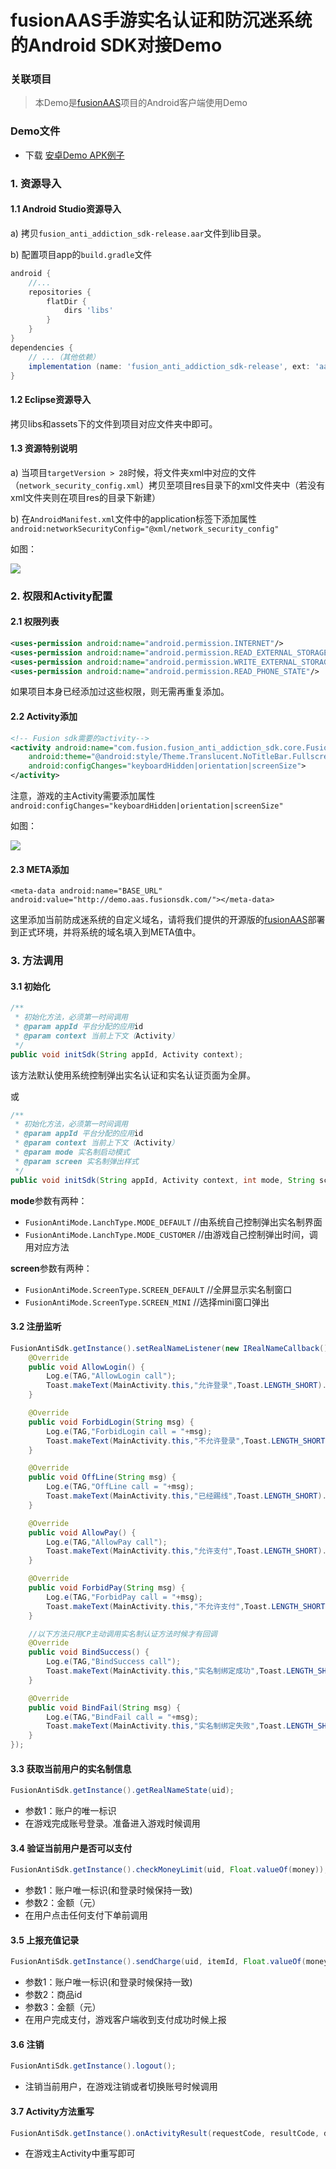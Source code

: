 # fusionAAS手游实名认证和防沉迷系统的Android SDK对接Demo

### 关联项目

> 本Demo是[fusionAAS](https://gitee.com/fusionsdk/fusionaas)项目的Android客户端使用Demo

### Demo文件

- 下载 [安卓Demo APK例子](demo.apk)

### 1. 资源导入

#### 1.1 Android Studio资源导入

a) 拷贝`fusion_anti_addiction_sdk-release.aar`文件到lib目录。

b) 配置项目app的`build.gradle`文件

```gradle
android {
    //...
    repositories {
        flatDir {
            dirs 'libs'
        }
    }
}
dependencies {
    // ...（其他依赖）
    implementation (name: 'fusion_anti_addiction_sdk-release', ext: 'aar')
}
```

#### 1.2 Eclipse资源导入

拷贝libs和assets下的文件到项目对应文件夹中即可。

#### 1.3 资源特别说明

a) 当项目`targetVersion > 28`时候，将文件夹xml中对应的文件（`network_security_config.xml`）拷贝至项目res目录下的xml文件夹中（若没有xml文件夹则在项目res的目录下新建）

b) 在`AndroidManifest.xml`文件中的application标签下添加属性`android:networkSecurityConfig="@xml/network_security_config"`

如图：

![](_imgs/readme_01.png)

### 2. 权限和Activity配置

#### 2.1 权限列表

```xml
<uses-permission android:name="android.permission.INTERNET"/>
<uses-permission android:name="android.permission.READ_EXTERNAL_STORAGE"/>
<uses-permission android:name="android.permission.WRITE_EXTERNAL_STORAGE"/>
<uses-permission android:name="android.permission.READ_PHONE_STATE"/>
```

如果项目本身已经添加过这些权限，则无需再重复添加。

#### 2.2 Activity添加

```xml
<!-- Fusion sdk需要的activity-->
<activity android:name="com.fusion.fusion_anti_addiction_sdk.core.FusionWebActivity" 
    android:theme="@android:style/Theme.Translucent.NoTitleBar.Fullscreen"
    android:configChanges="keyboardHidden|orientation|screenSize">
</activity>
```

注意，游戏的主Activity需要添加属性`android:configChanges="keyboardHidden|orientation|screenSize"`

如图：

![](_imgs/readme_02.png)

#### 2.3 META添加

`<meta-data android:name="BASE_URL" android:value="http://demo.aas.fusionsdk.com/"></meta-data>`

这里添加当前防成迷系统的自定义域名，请将我们提供的开源版的[fusionAAS](https://gitee.com/fusionsdk/fusionaas)部署到正式环境，并将系统的域名填入到META值中。

### 3. 方法调用

#### 3.1 初始化

```java
/**
 * 初始化方法，必须第一时间调用
 * @param appId 平台分配的应用id
 * @param context 当前上下文（Activity）
 */
public void initSdk(String appId, Activity context);
```

该方法默认使用系统控制弹出实名认证和实名认证页面为全屏。

或

```java
/**
 * 初始化方法，必须第一时间调用
 * @param appId 平台分配的应用id
 * @param context 当前上下文（Activity）
 * @param mode 实名制启动模式 
 * @param screen 实名制弹出样式
 */
public void initSdk(String appId, Activity context, int mode, String screen);
```

**mode**参数有两种：
- `FusionAntiMode.LanchType.MODE_DEFAULT` //由系统自己控制弹出实名制界面
- `FusionAntiMode.LanchType.MODE_CUSTOMER` //由游戏自己控制弹出时间，调用对应方法

**screen**参数有两种：
- `FusionAntiMode.ScreenType.SCREEN_DEFAULT` //全屏显示实名制窗口
- `FusionAntiMode.ScreenType.SCREEN_MINI` //选择mini窗口弹出

#### 3.2 注册监听

```java
FusionAntiSdk.getInstance().setRealNameListener(new IRealNameCallback() {
    @Override
    public void AllowLogin() {
        Log.e(TAG,"AllowLogin call");
        Toast.makeText(MainActivity.this,"允许登录",Toast.LENGTH_SHORT).show();
    }

    @Override
    public void ForbidLogin(String msg) {
        Log.e(TAG,"ForbidLogin call = "+msg);
        Toast.makeText(MainActivity.this,"不允许登录",Toast.LENGTH_SHORT).show();
    }

    @Override
    public void OffLine(String msg) {
        Log.e(TAG,"OffLine call = "+msg);
        Toast.makeText(MainActivity.this,"已经踢线",Toast.LENGTH_SHORT).show();
    }

    @Override
    public void AllowPay() {
        Log.e(TAG,"AllowPay call");
        Toast.makeText(MainActivity.this,"允许支付",Toast.LENGTH_SHORT).show();
    }

    @Override
    public void ForbidPay(String msg) {
        Log.e(TAG,"ForbidPay call = "+msg);
        Toast.makeText(MainActivity.this,"不允许支付",Toast.LENGTH_SHORT).show();
    }

    //以下方法只用CP主动调用实名制认证方法时候才有回调
    @Override
    public void BindSuccess() {
        Log.e(TAG,"BindSuccess call");
        Toast.makeText(MainActivity.this,"实名制绑定成功",Toast.LENGTH_SHORT).show();
    }

    @Override
    public void BindFail(String msg) {
        Log.e(TAG,"BindFail call = "+msg);
        Toast.makeText(MainActivity.this,"实名制绑定失败",Toast.LENGTH_SHORT).show();
    }
});
```

#### 3.3 获取当前用户的实名制信息

```java
FusionAntiSdk.getInstance().getRealNameState(uid);
```

- 参数1：账户的唯一标识
- 在游戏完成账号登录。准备进入游戏时候调用

#### 3.4 验证当前用户是否可以支付

```java
FusionAntiSdk.getInstance().checkMoneyLimit(uid, Float.valueOf(money));
```

- 参数1：账户唯一标识(和登录时候保持一致)
- 参数2：金额（元）
- 在用户点击任何支付下单前调用

#### 3.5 上报充值记录

```java
FusionAntiSdk.getInstance().sendCharge(uid, itemId, Float.valueOf(money));
```

- 参数1：账户唯一标识(和登录时候保持一致)
- 参数2：商品id
- 参数3：金额（元）
- 在用户完成支付，游戏客户端收到支付成功时候上报

#### 3.6 注销

```java
FusionAntiSdk.getInstance().logout();
```

- 注销当前用户，在游戏注销或者切换账号时候调用

#### 3.7 Activity方法重写

```java
FusionAntiSdk.getInstance().onActivityResult(requestCode, resultCode, data);
```

- 在游戏主Activity中重写即可
